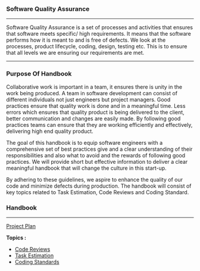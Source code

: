 ### Software Quality Assurance 

---

Software Quality Assurance is a set of processes and activities that ensures that software meets specific/ high requirements. It means that the software performs how it is meant to and is free of defects. We look at the processes, product lifecycle, coding, design, testing etc. This is to ensure that all levels we are ensuring our requirements are met.

--- 

### Purpose Of Handbook

Collaborative work is important in a team, it ensures there is unity in the work being produced. A team in software development can consist of different individuals not just engineers but project managers. Good practices ensure that quality work is done and in a meaningful time. Less errors which ensures that quality product is being delivered to the client, better communication and changes are easily made. By following good practices teams can ensure that they are working efficiently and effectively, delivering high end quality product.

The goal of this handbook is to equip software engineers with a comprehensive set of best practices give and a clear understanding of their responsibilities and also what to avoid and the rewards of following good practices. We will provide short but effective information to deliver a clear meaningful handbook that will change the culture in this start-up.

By adhering to these guidelines, we aspire to enhance the quality of our code and minimize defects during production.
The handbook will consist of key topics related to Task Estimation, Code Reviews and Coding Standard. 
 
### Handbook
____

[Project Plan](../CA1/ProjectPlan/plan.md)
 
**Topics :**

* [Code Reviews](../CA1/CodeReview/Introduction.md)
* [Task Estimation](../CA1/TaskEstimation/Main.md)
* [Coding Standards](../CA1/CodingStandards/Introduction.md)

